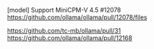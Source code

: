 [model] Support MiniCPM-V 4.5 #12078
https://github.com/ollama/ollama/pull/12078/files


https://github.com/tc-mb/ollama/pull/31
https://github.com/ollama/ollama/pull/12168